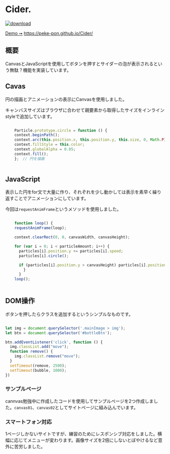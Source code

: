 # Cider.

[![download](https://img.shields.io/badge/Download-Ver1.00-blue?style=for-the-badge)](https://github.com/peke-pon/Cider/archive/master.zip)

[ Demo ➞](https://peke-pon.github.io/Cider/) <https://peke-pon.github.io/Cider/> 

## 概要

CanvasとJavaScriptを使用してボタンを押すとサイダーの泡が表示されるという無駄？機能を実装しています。

## Cavas

円の描画とアニメーションの表示にCanvasを使用しました。

キャンバスサイズはブラウザに合わせて親要素から取得したサイズをインラインstyleで追加しています。 

``` javascript

    Particle.prototype.circle = function () {
    context.beginPath();
    context.arc(this.position.x, this.position.y, this.size, 0, Math.PI * 2.0, false);
    context.fillStyle = this.color;
    context.globalAlpha = 0.85;
    context.fill(); 
    };　// 円を描画
  
```
	
## JavaScript

表示した円をfor文で大量に作り、それぞれを少し動かしては表示を素早く繰り返すことでアニメーションにしています。

今回は`requestAnimFrame`というメソッドを使用しました。   

``` javascript

    function loop() {
    requestAnimFrame(loop);

    context.clearRect(0, 0, canvasWidth, canvasHeight);

    for (var i = 0; i < particleAmount; i++) {
      particles[i].position.y += particles[i].speed;
      particles[i].circle();

      if (particles[i].position.y > canvasHeight) particles[i].position.y = -30;
	    }
	  } 
    loop();
    
 ```
  
## DOM操作

ボタンを押したらクラスを追加するというシンプルなものです。

``` javascript

let img = document.querySelector('.mainImage > img');
let btn = document.querySelector('#bottleBtn');

btn.addEventListener('click', function () {
  img.classList.add("move");
  function remove() {
    img.classList.remove("move");
  }
  setTimeout(remove, 2500);
  setTimeout(bubble, 1000);
})

```


### サンプルページ
cannvas勉強中に作成したコードを使用してサンプルページを2つ作成しました。`canvas01`、`canvas02`としてサイトページに組み込んでいます。

### スマートフォン対応
1ページしかないサイトですが、練習のためにレスポンシブ対応をしました。横幅に応じてメニューが変わります。画像サイズを2倍にしないとぼやけるなど意外に苦労しました。
